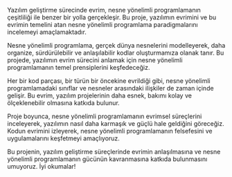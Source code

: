 Yazılım geliştirme sürecinde evrim, nesne yönelimli programlamanın çeşitliliği ile benzer bir yolla gerçekleşir. Bu proje, yazılımın evrimini ve bu evrimin temelini atan nesne yönelimli programlama paradigmalarını incelemeyi amaçlamaktadır.

Nesne yönelimli programlama, gerçek dünya nesnelerini modelleyerek, daha organize, sürdürülebilir ve anlaşılabilir kodlar oluşturmamıza olanak tanır. Bu projede, yazılımın evrim sürecini anlamak için nesne yönelimli programlamanın temel prensiplerini keşfedeceğiz.

Her bir kod parçası, bir türün bir öncekine evrildiği gibi, nesne yönelimli programlamadaki sınıflar ve nesneler arasındaki ilişkiler de zaman içinde gelişir. Bu evrim, yazılım projelerinin daha esnek, bakımı kolay ve ölçeklenebilir olmasına katkıda bulunur.

Proje boyunca, nesne yönelimli programlamanın evrimsel süreçlerini inceleyerek, yazılımın nasıl daha karmaşık ve güçlü hale geldiğini göreceğiz. Kodun evrimini izleyerek, nesne yönelimli programlamanın felsefesini ve uygulamalarını keşfetmeyi amaçlıyoruz.

Bu projenin, yazılım geliştirme süreçlerinde evrimin anlaşılmasına ve nesne yönelimli programlamanın gücünün kavranmasına katkıda bulunmasını umuyoruz. İyi okumalar!
